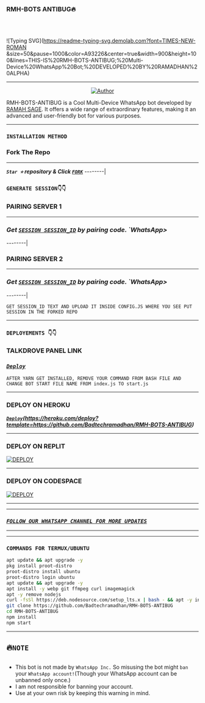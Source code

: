 ### RMH-BOTS ANTIBUG🔥
<br>
<br>


![Typing SVG](https://readme-typing-svg.demolab.com?font=TIMES-NEW-ROMAN &size=50&pause=1000&color=A93226&center=true&width=900&height=100&lines=THIS-IS%20RMH-BOTS-ANTIBUG;%20Multi-Device%20WhatsApp%20Bot;%20DEVELOPED%20BY%20RAMADHAN%20ALPHA)
<p align="center">

  

--------

<p align="center">
<a href="https://github.com/BadtechRamadhan"><img title="Author" src="https://files.catbox.moe/hsi1o1.jpg?style=for-the-badge&logo=github"></a>

RMH-BOTS-ANTIBUG  is a Cool Multi-Device WhatsApp bot developed by [RAMAH SAGE](https://github.com/BadtechRamadhan). It offers a wide range of extraordinary features, making it an advanced and user-friendly bot for various purposes.

--------

### `INSTALLATION METHOD`
  
### Fork The Repo

--------
***`Star ⭐` repository & Click [`FORK`](https://github.com/BadtechRamadhan/RMH-BOTS-ANTIBUG)***
--------|

### `GENERATE SESSION👇👇`

### PAIRING SERVER 1
--------
### ***Get [`SESSION SESSION_ID`](https://emmy-tech-session-id-generator-for-v3.onrender.com/)  by pairing code. `WhatsApp>***
--------|

### PAIRING SERVER 2
--------
### ***Get [`SESSION SESSION_ID`](https://emmy-tech-session-id-generator-for-v3.onrender.com/)  by pairing code. `WhatsApp>***
--------|


`GET SESSION_ID TEXT AND UPLOAD IT INSIDE CONFIG.JS WHERE YOU SEE PUT SESSION IN THE FORKED REPO`

--------


### `DEPLOYEMENTS 👇👇`


### TALKDROVE PANEL LINK

### ***[`Deploy`](https://host.talkdrove.com/signup?ref=6SCGE24N)***


`AFTER YARN GET INSTALLED, REMOVE YOUR COMMAND FROM BASH FILE AND CHANGE BOT START FILE NAME FROM index.js TO start.js`

--------


### DEPLOY ON HEROKU 

***[`Deploy`](https://www.herokucdn.com/deploy/button.svg)(https://heroku.com/deploy?template=https://github.com/Badtechramadhan/RMH-BOTS-ANTIBUG)***

--------

### DEPLOY ON REPLIT

   <a href='https://repl.it/github/Badtechramadhan/RMH-BOTS-ANTIBUG' target="_blank"><img alt='DEPLOY' src='https://img.shields.io/badge/-REPLIT-orange?style=for-the-badge&logo=replit&logoColor=white'/></a>

--------

### DEPLOY ON CODESPACE

<a href='https://github.com/codespaces/new' target="_blank"><img alt='DEPLOY' src='https://img.shields.io/badge/CODESPACE-h?color=navy&style=for-the-badge&logo=visualstudiocode'/></a></p>


--------

--------

### ***[`FOLLOW OUR WHATSAPP CHANNEL FOR MORE UPDATES`](https://whatsapp.com/channel/0029VakZxvW8Pgs8FIrFQx0P)***

-------

--------


### `COMMANDS FOR TERMUX/UBUNTU`
```bash
apt update && apt upgrade -y
pkg install proot-distro
proot-distro install ubuntu
proot-distro login ubuntu
apt update && apt upgrade -y
apt install -y webp git ffmpeg curl imagemagick
apt -y remove nodejs
curl -fsSl https://deb.nodesource.com/setup_lts.x | bash - && apt -y install nodejs
git clone https://github.com/Badtechramadhan/RMH-BOTS-ANTIBUG 
cd RMH-BOTS-ANTIBUG 
npm install
npm start
```

--------


## 🔥`NOTE`
   
## 
- This bot is not made by `WhatsApp Inc.` So misusing the bot might `ban` your `WhatsApp account!`(Though your WhatsApp account can be unbanned only once.)
- I am not responsible for banning your account.
- Use at your own risk by keeping this warning in mind.

 <br><br>
